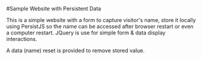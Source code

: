 #Sample Website with Persistent Data

This is a simple website with a form to capture visitor's name, store it locally using PersistJS so the name can be accessed after browser restart or even a computer restart. JQuery is use for simple form & data display interactions.

A data (name) reset is provided to remove stored value.
